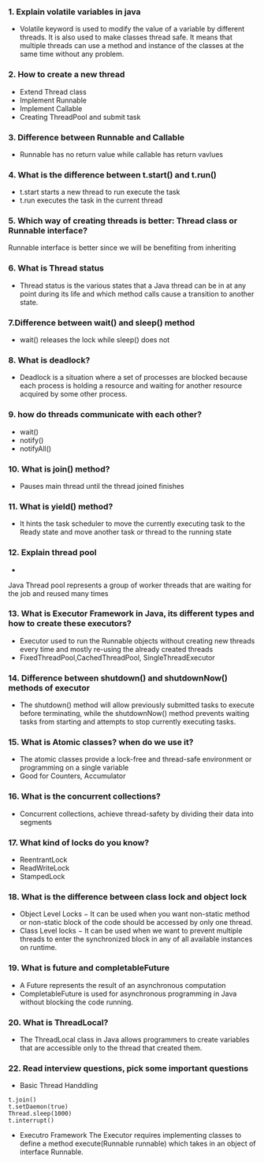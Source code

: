 ### 1. Explain volatile variables in java
* Volatile keyword is used to modify the value of a variable by different threads. It is also used to make classes thread safe. It means that multiple threads can use a method and instance of the classes at the same time without any problem.

### 2. How to create a new thread
* Extend Thread class
* Implement Runnable
* Implement Callable
* Creating ThreadPool and submit task

### 3. Difference between Runnable and Callable
* Runnable has no return value while callable has return vavlues

### 4. What is the difference between t.start() and t.run()
* t.start starts a new thread to run execute the task
* t.run executes the task in the current thread

### 5. Which way of creating threads is better: Thread class or Runnable interface?
Runnable interface is better since we will be benefiting from inheriting

### 6. What is Thread status
* Thread status is the various states that a Java thread can be in at any point during its life and which method calls cause a transition to another state.

### 7.Difference between wait() and sleep() method
* wait() releases the lock while sleep() does not

### 8. What is deadlock?
* Deadlock is a situation where a set of processes are blocked because each process is holding a resource and waiting for another resource acquired by some other process. 

### 9. how do threads communicate with each other?
* wait()
* notify()
* notifyAll()

### 10. What is join() method?
* Pauses main thread until the thread joined finishes

### 11. What is yield() method?
* It hints the task scheduler to move the currently executing task to the Ready state and move another task or thread to the running state

### 12. Explain thread pool
*
Java Thread pool represents a group of worker threads that are waiting for the job and reused many times

### 13. What is Executor Framework in Java, its different types and how to create these executors?
* Executor used to run the Runnable objects without creating new threads every time and mostly re-using the already created threads
* FixedThreadPool,CachedThreadPool, SingleThreadExecutor

### 14. Difference between shutdown() and shutdownNow() methods of executor
* The shutdown() method will allow previously submitted tasks to execute before terminating, while the shutdownNow() method prevents waiting tasks from starting and attempts to stop currently executing tasks.

### 15. What is Atomic classes? when do we use it?
* The atomic classes provide a lock-free and thread-safe environment or programming on a single variable
* Good for Counters, Accumulator

### 16. What is the concurrent collections?
* Concurrent collections, achieve thread-safety by dividing their data into segments

### 17. What kind of locks do you know?
* ReentrantLock
* ReadWriteLock
* StampedLock

### 18. What is the difference between class lock and object lock
* Object Level Locks − It can be used when you want non-static method or non-static block of the code should be accessed by only one thread. 
* Class Level locks − It can be used when we want to prevent multiple threads to enter the synchronized block in any of all available instances on runtime.

### 19. What is future and completableFuture
* A Future represents the result of an asynchronous computation
* CompletableFuture is used for asynchronous programming in Java without blocking the code running.

### 20. What is ThreadLocal?
* The ThreadLocal class in Java allows programmers to create variables that are accessible only to the thread that created them.

### 22. Read interview questions, pick some important questions

* Basic Thread Handdling
```
t.join()
t.setDaemon(true)
Thread.sleep(1000)
t.interrupt()
```

* Executro Framework
The Executor requires implementing classes to define a method execute(Runnable runnable) which takes in an object of interface Runnable.